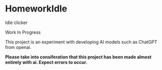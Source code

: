 # HomeworkIdle

Idle clicker

Work In Progress

This project is an experiment with developing AI models such as ChatGPT from openai.

**Please take into consiferation that this project has been made almost entirely with ai. Expect errors to occur.**
